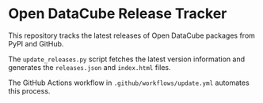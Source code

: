 # Open DataCube Release Tracker

This repository tracks the latest releases of Open DataCube packages from PyPI and GitHub.

The `update_releases.py` script fetches the latest version information and generates the `releases.json` and `index.html` files.

The GitHub Actions workflow in `.github/workflows/update.yml` automates this process.
